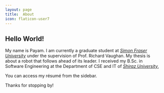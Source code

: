 ```yaml
---
layout: page
title: 	About
icon: flaticon-user7
---
```


## Hello World!

My name is Payam.
I am currently a graduate student at [*Simon Fraser University*](https://www.sfu.ca/) under the supervision of Prof. Richard Vaughan. My thesis is about a robot that follows ahead of its leader.  I received my B.Sc. in Software Engineering at the Department of CSE and IT of [*Shiraz University*](http://en.wikipedia.org/wiki/Shiraz_University),


You can access my résumé from the sidebar.

Thanks for stopping by!
